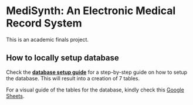 # MediSynth: An Electronic Medical Record System
This is an academic finals project.

## How to locally setup database
Check the **[database setup guide](https://github.com/orayanics/MediSynthFinals/blob/master/GUIDE%20Creating%20the%20Database.txt)** for a step-by-step guide on how to setup the database. This will result into a creation of 7 tables.

For a visual guide of the tables for the database, kindly check this [Google Sheets](https://docs.google.com/spreadsheets/d/1enqYwj93NbzZFmBWl6ZmajW4bdKk_kGLKIvujs7oF_s/edit?usp=sharing).
